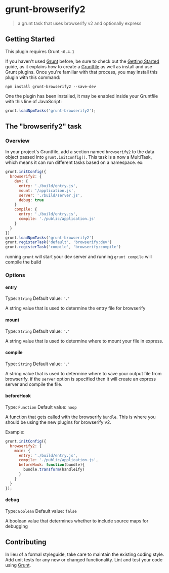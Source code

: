 # grunt-browserify2

> a grunt task that uses browserify v2 and optionally express

## Getting Started
This plugin requires Grunt `~0.4.1`

If you haven't used [Grunt](http://gruntjs.com/) before, be sure to check out the [Getting Started](http://gruntjs.com/getting-started) guide, as it explains how to create a [Gruntfile](http://gruntjs.com/sample-gruntfile) as well as install and use Grunt plugins. Once you're familiar with that process, you may install this plugin with this command:

```shell
npm install grunt-browserify2 --save-dev
```

One the plugin has been installed, it may be enabled inside your Gruntfile with this line of JavaScript:

```js
grunt.loadNpmTasks('grunt-browserify2');
```

## The "browserify2" task

### Overview
In your project's Gruntfile, add a section named `browserify2` to the data object passed into `grunt.initConfig()`.
This task is a now a MultiTask, which means it can run different tasks based on a namespace. ex:

```js
grunt.initConfig({
  browserify2: {
    dev: {
      entry: './build/entry.js',
      mount: '/application.js',
      server: './build/server.js',
      debug: true
    }
    compile: {
      entry: './build/entry.js',
      compile: './public/application.js'
    }
  }
})
grunt.loadNpmTasks('grunt-browserify2')
grunt.registerTask('default', 'browserify:dev')
grunt.registerTask('compile', 'browserify:compile')
```
running `grunt` will start your dev server and running `grunt compile`
will compile the build

### Options

#### entry
Type: `String`
Default value: `'.'`

A string value that is used to determine the entry file for browserify

#### mount
Type: `String`
Default value: `'.'`

A string value that is used to determine where to mount your file in express.

#### compile
Type: `String`
Default value: `'.'`

A string value that is used to determine where to save your output file
from browserify. if the `server` option is specified then it will create an
express server and compile the file.

#### beforeHook
Type: `Function`
Default value: `noop`

A function that gets called with the browserify `bundle`. This is where
you should be using the new plugins for browserify v2.

Example:
```js
grunt.initConfig({
  browserify2: {
    main: {
      entry: './build/entry.js',
      compile: './public/application.js',
      beforeHook: function(bundle){
        bundle.transform(handleify)
      }
    }
  }
});

```

#### debug
Type: `Boolean`
Default value: `false`

A boolean value that determines whether to include source maps for debugging


## Contributing
In lieu of a formal styleguide, take care to maintain the existing coding style. Add unit tests for any new or changed functionality. Lint and test your code using [Grunt](http://gruntjs.com/).
